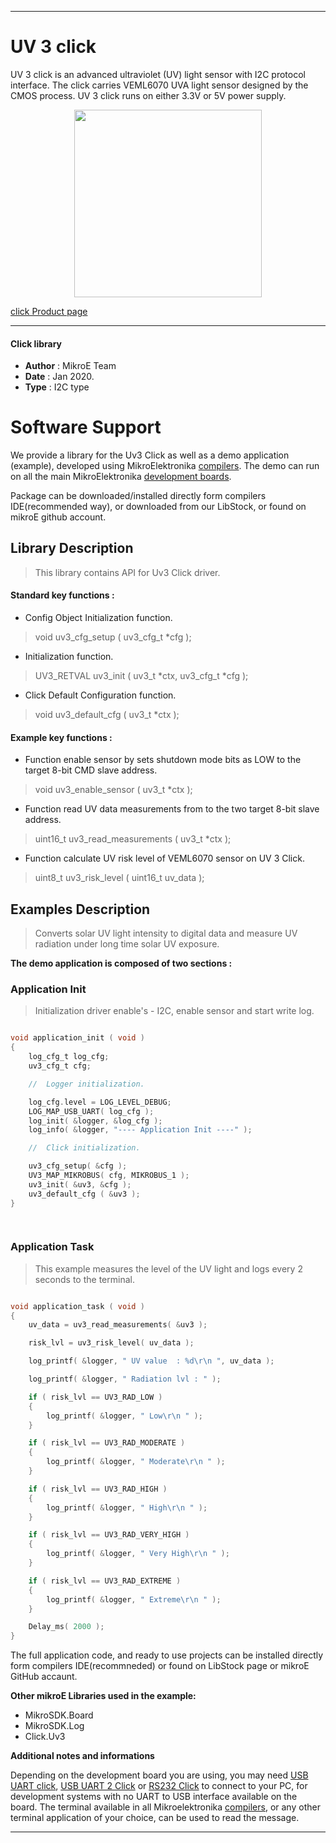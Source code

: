 

---
# UV 3 click

UV 3 click is an advanced ultraviolet (UV) light sensor with I2C protocol interface. The click carries VEML6070 UVA light sensor designed by the CMOS process. UV 3 click runs on either 3.3V or 5V power supply.

<p align="center">
  <img src="https://download.mikroe.com/images/click_for_ide/uv3_click.png" height=300px>
</p>

[click Product page](<https://www.mikroe.com/uv-3-click>)

---


#### Click library 

- **Author**        : MikroE Team
- **Date**          : Jan 2020.
- **Type**          : I2C type


# Software Support

We provide a library for the Uv3 Click 
as well as a demo application (example), developed using MikroElektronika 
[compilers](https://shop.mikroe.com/compilers). 
The demo can run on all the main MikroElektronika [development boards](https://shop.mikroe.com/development-boards).

Package can be downloaded/installed directly form compilers IDE(recommended way), or downloaded from our LibStock, or found on mikroE github account. 

## Library Description

> This library contains API for Uv3 Click driver.

#### Standard key functions :

- Config Object Initialization function.
> void uv3_cfg_setup ( uv3_cfg_t *cfg ); 
 
- Initialization function.
> UV3_RETVAL uv3_init ( uv3_t *ctx, uv3_cfg_t *cfg );

- Click Default Configuration function.
> void uv3_default_cfg ( uv3_t *ctx );


#### Example key functions :

- Function enable sensor by sets shutdown mode bits as LOW to the target 8-bit CMD slave address.
> void uv3_enable_sensor ( uv3_t *ctx );
 
- Function read UV data measurements from to the two target 8-bit slave address.
> uint16_t uv3_read_measurements ( uv3_t *ctx );

- Function calculate UV risk level of VEML6070 sensor on UV 3 Click.
> uint8_t uv3_risk_level ( uint16_t uv_data );

## Examples Description

> Converts solar UV light intensity to digital data and measure UV radiation under long time solar UV exposure. 

**The demo application is composed of two sections :**

### Application Init 

> Initialization driver enable's - I2C, enable sensor and start write log. 

```c

void application_init ( void )
{
    log_cfg_t log_cfg;
    uv3_cfg_t cfg;

    //  Logger initialization.

    log_cfg.level = LOG_LEVEL_DEBUG;
    LOG_MAP_USB_UART( log_cfg );
    log_init( &logger, &log_cfg );
    log_info( &logger, "---- Application Init ----" );

    //  Click initialization.

    uv3_cfg_setup( &cfg );
    UV3_MAP_MIKROBUS( cfg, MIKROBUS_1 );
    uv3_init( &uv3, &cfg );
    uv3_default_cfg ( &uv3 );
}

  
```

### Application Task

> This example measures the level of the UV light and logs every 2 seconds to the terminal.

```c

void application_task ( void )
{
    uv_data = uv3_read_measurements( &uv3 );

    risk_lvl = uv3_risk_level( uv_data );

    log_printf( &logger, " UV value  : %d\r\n ", uv_data );

    log_printf( &logger, " Radiation lvl : " );

    if ( risk_lvl == UV3_RAD_LOW )
    {
        log_printf( &logger, " Low\r\n " );
    }

    if ( risk_lvl == UV3_RAD_MODERATE )
    {
        log_printf( &logger, " Moderate\r\n " );
    }

    if ( risk_lvl == UV3_RAD_HIGH )
    {
        log_printf( &logger, " High\r\n " );
    }

    if ( risk_lvl == UV3_RAD_VERY_HIGH )
    {
        log_printf( &logger, " Very High\r\n " );
    }

    if ( risk_lvl == UV3_RAD_EXTREME )
    {
        log_printf( &logger, " Extreme\r\n " );
    }

    Delay_ms( 2000 );
}

```


The full application code, and ready to use projects can be  installed directly form compilers IDE(recommneded) or found on LibStock page or mikroE GitHub accaunt.

**Other mikroE Libraries used in the example:** 

- MikroSDK.Board
- MikroSDK.Log
- Click.Uv3

**Additional notes and informations**

Depending on the development board you are using, you may need 
[USB UART click](https://shop.mikroe.com/usb-uart-click), 
[USB UART 2 Click](https://shop.mikroe.com/usb-uart-2-click) or 
[RS232 Click](https://shop.mikroe.com/rs232-click) to connect to your PC, for 
development systems with no UART to USB interface available on the board. The 
terminal available in all Mikroelektronika 
[compilers](https://shop.mikroe.com/compilers), or any other terminal application 
of your choice, can be used to read the message.



---

